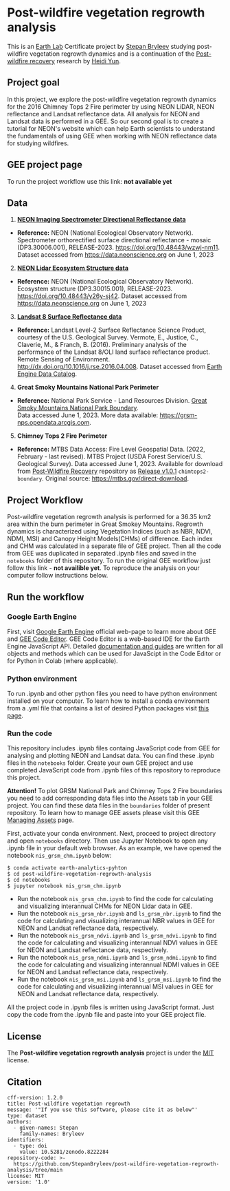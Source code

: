 # Post-wildfire vegetation regrowth analysis
This is an [Earth Lab](https://earthlab.colorado.edu/) Certificate project by [Stepan Bryleev](https://github.com/StepanBryleev) studying post-wildfire vegetation regrowth dynamics and is a continuation of the [Post-wildfire recovery](https://github.com/AreteY/post-wildfire-recovery) research by [Heidi Yun](https://github.com/AreteY).

## Project goal 
In this project, we explore the post-wildfire vegetation regrowth dynamics for the 2016 Chimney Tops 2 Fire perimeter by using NEON LiDAR, NEON reflectance and Landsat reflectance data. All analysis for NEON and Landsat data is performed in a GEE. So our second goal is to create a tutorial for NEON's website which can help Earth scientists to understand the fundamentals of using GEE when working with NEON reflectance data for studying wildfires.

## GEE project page
To run the project workflow use this link:
**not available yet**

## Data
1. [**NEON Imaging Spectrometer Directional Reflectance data**](https://data.neonscience.org/data-products/DP1.30006.001)
- **Reference:** NEON (National Ecological Observatory Network). Spectrometer orthorectified surface directional reflectance - mosaic (DP3.30006.001), RELEASE-2023. https://doi.org/10.48443/wzwj-nm11. Dataset accessed from https://data.neonscience.org on June 1, 2023
2. [**NEON Lidar Ecosystem Structure data**](https://data.neonscience.org/data-products/DP3.30015.001)
- **Reference:** NEON (National Ecological Observatory Network). Ecosystem structure (DP3.30015.001), RELEASE-2023. https://doi.org/10.48443/y26y-sj42. Dataset accessed from https://data.neonscience.org on June 1, 2023 
3. [**Landsat 8 Surface Reflectance data**](https://www.usgs.gov/landsat-missions/landsat-8)
- **Reference:** Landsat Level-2 Surface Reflectance Science Product, courtesy of the U.S. Geological Survey. Vermote, E., Justice, C., Claverie, M., & Franch, B. (2016). Preliminary analysis of the performance of the Landsat 8/OLI land surface reflectance product. Remote Sensing of Environment. http://dx.doi.org/10.1016/j.rse.2016.04.008.
Dataset accessed from [Earth Engine Data Catalog](https://developers.google.com/earth-engine/datasets/catalog/LANDSAT_LC08_C02_T1_L2).

4. **Great Smoky Mountains National Park Perimeter**
- **Reference:** National Park Service - Land Resources Division. [Great Smoky Mountains National Park Boundary](https://grsm-nps.opendata.arcgis.com/maps/ab7a3b0981da4b40b97733abdc1a366b/about). \
Data accessed June 1, 2023. More data available: https://grsm-nps.opendata.arcgis.com.

5. **Chimney Tops 2 Fire Perimeter**
- **Reference:** MTBS Data Access: Fire Level Geospatial Data. (2022, February - last revised). MTBS Project (USDA Forest Service/U.S. Geological Survey).  Data accessed June 1, 2023. Available for download from [Post-Wildfire Recovery](https://github.com/AreteY/post-wildfire-recovery) repository as [Release v1.0.1](https://github.com/AreteY/post-wildfire-recovery/releases) ```chimtops2-boundary```. Original source: https://mtbs.gov/direct-download.


## Project Workflow 
Post-wildfire vegetation regrowth analysis is performed for a 36.35 km2 area within the burn perimeter in Great Smokey Mountains. Regrowth dynamics is characterized using Vegetation Indices (such as NBR, NDVI, NDMI, MSI) and Canopy Height Models(CHMs) of difference. Each index and CHM was calculated in a separate file of GEE project. Then all the code from GEE was duplicated in separated .ipynb files and saved in the ```notebooks``` folder of this repository. To run the original GEE workflow just follow this link - **not availible yet**. To reproduce the analysis on your computer follow instructions below. 

## Run the workflow
### Google Earth Engine
First, visit [Google Earth Engine](https://earthengine.google.com/) official web-page to learn more about GEE and [GEE Code Editor](https://developers.google.com/earth-engine/guides/playground). GEE Code Editor is a web-based IDE for the Earth Engine JavaScript API. Detailed [documentation and guides](https://developers.google.com/earth-engine/) are written for all objects and methods which can be used for JavaScipt in the Code Editor or for Python in Colab (where applicable).

### Python environment
To run .ipynb and other python files you need to have python environment installed on your computer. To learn how to install a conda environment from a .yml file that contains a list of desired Python packages visit [this page](https://www.earthdatascience.org/workshops/setup-earth-analytics-python/setup-python-conda-earth-analytics-environment/).

### Run the code
This repository includes .ipynb files containg JavaScript code from GEE for analysing and plotting NEON and Landsat data. You can find these .ipynb files in the ```notebooks``` folder. Create your own GEE project and use completed JavaScript code from .ipynb files of this repository to reproduce this project.

**Attention!** To plot GRSM National Park and Chimney Tops 2 Fire boundaries you need to add corresponding data files into the Assets tab in your GEE project. You can find these data files in the ```boundaries``` folder of present repository. To learn how to manage GEE assets please visit this GEE [Managing Assets](https://developers.google.com/earth-engine/guides/asset_manager) page.

First, activate your conda environment. Next, proceed to project directory and open ```notebooks``` directory. Then use Jupyter Notebook to open any .ipynb file in your default web browser. As an example, we have opened the notebook ```nis_grsm_chm.ipynb``` below:
```
$ conda activate earth-analytics-pyhton
$ cd post-wildfire-vegetation-regrowth-analysis
$ cd notebooks
$ jupyter notebook nis_grsm_chm.ipynb
```    
- Run the notebook ```nis_grsm_chm.ipynb``` to find the code for calculating and visualizing interannual CHMs for NEON Lidar data in GEE.
- Run the notebook ```nis_grsm_nbr.ipynb``` and ```ls_grsm_nbr.ipynb``` to find the code for calculating and visualizing interannual NBR values in GEE for NEON and Landsat reflectance data, respectively.
- Run the notebook ```nis_grsm_ndvi.ipynb``` and ```ls_grsm_ndvi.ipynb``` to find the code for calculating and visualizing interannual NDVI values in GEE for NEON and Landsat reflectance data, respectively.
- Run the notebook ```nis_grsm_ndmi.ipynb``` and ```ls_grsm_ndmi.ipynb``` to find the code for calculating and visualizing interannual NDMI values in GEE for NEON and Landsat reflectance data, respectively.
- Run the notebook ```nis_grsm_msi.ipynb``` and ```ls_grsm_msi.ipynb``` to find the code for calculating and visualizing interannual MSI values in GEE for NEON and Landsat reflectance data, respectively.

All the project code in .ipynb files is written using JavaScript format. Just copy the code from the .ipynb file and paste into your GEE project file. 

## License 
The **Post-wildfire vegetation regrowth analysis** project is under the [MIT](https://github.com/StepanBryleev/post-wildfire-vegetation-regrowth-analysis/blob/main/LICENSE) license.

## Citation
```
cff-version: 1.2.0
title: Post-wildfire vegetation regrowth
message: '"If you use this software, please cite it as below"'
type: dataset
authors:
  - given-names: Stepan
    family-names: Bryleev
identifiers:
  - type: doi
    value: 10.5281/zenodo.8222284
repository-code: >-
  https://github.com/StepanBryleev/post-wildfire-vegetation-regrowth-analysis/tree/main
license: MIT
version: '1.0'
```    
